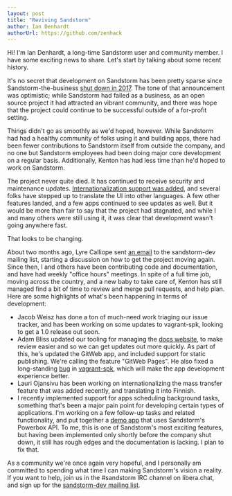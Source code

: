 ```yaml
---
layout: post
title: "Reviving Sandstorm"
author: Ian Denhardt
authorUrl: https://github.com/zenhack
---
```


Hi! I'm Ian Denhardt, a long-time Sandstorm user and community member.
I have some exciting news to share. Let's start by talking about some
recent history.

It's no secret that development on Sandstorm has been pretty sparse
since Sandstorm-the-business [shut down in 2017][1]. The tone of that
announcement was optimistic; while Sandstorm had failed as a business,
as an open source project it had attracted an vibrant community, and
there was hope that the project could continue to be successful outside
of a for-profit setting.

Things didn't go as smoothly as we'd hoped, however. While Sandstorm had
had a healthy community of folks using it and building apps, there had
been fewer contributions to Sandstorm itself from outside the company,
and no one but Sandstorm employees had been doing major core development
on a regular basis. Additionally, Kenton has had less time than he'd
hoped to work on Sandstorm.

The project never quite died. It has continued to receive security and
maintenance updates. [Internationalization support was added][2], and
several folks have stepped up to translate the UI into other languages.
A few other features landed, and a few apps continued to see updates as
well. But it would be more than fair to say that the project had stagnated,
and while I and many others were still using it, it was clear that
development wasn't going anywhere fast.

That looks to be changing.

About two months ago, Lyre Calliope sent [an email][3] to the sandstorm-dev
mailing list, starting a discussion on how to get the project moving again.
Since then, I and others have been contributing code and documentation,
and have had weekly "office hours" meetings. In spite of a full
time job, moving across the country, and a new baby to take care of,
Kenton has still managed find a bit of time to review and merge pull
requests, and help plan. Here are some highlights of what's been happening
in terms of development:

- Jacob Weisz has done a ton of much-need work triaging our issue
  tracker, and has been working on some updates to vagrant-spk,
  looking to get a 1.0 release out soon.
- Adam Bliss updated our tooling for managing the [docs website][5],
  to make review easier and so we can get updates out more quickly.
  As part of this, he's updated the GitWeb app, and included support
  for static publishing. We're calling the feature "GitWeb Pages".
  He also fixed a long-standing [bug][6] in [vagrant-spk][7], which
  will make the app development experience better.
- Lauri Ojansivu has been working on internationalizing the mass
  transfer feature that was added recently, and translating it into
  Finnish.
- I recently implemented support for apps scheduling background tasks,
  something that's been a major pain point for developing certain types
  of applications. I'm working on a few follow-up tasks and related
  functionality, and put together a [demo app][4] that uses
  Sandstorm's Powerbox API. To me, this is one of Sandstorm's most
  exciting features, but having been implemented only shortly before
  the company shut down, it still has rough edges and the documentation
  is lacking. I plan to fix that.

As a community we're once again very hopeful, and I personally am
committed to spending what time I can making Sandstorm's vision a
reality. If you want to help, join us in the #sandstorm IRC channel
on libera.chat, and sign up for the [sandstorm-dev mailing list][8].

[1]: https://sandstorm.org/news/2017-02-06-sandstorm-returning-to-community-roots
[2]: https://sandstorm.org/news/2017-10-28-i18n
[3]: https://groups.google.com/d/msg/sandstorm-dev/cVPH014H2iY/8Em-dPDyBQAJ
[4]: https://github.com/zenhack/hello-sandstorm-oauth
[5]: https://docs.sandstorm.io/
[6]: https://github.com/sandstorm-io/vagrant-spk/issues/213
[7]: https://github.com/sandstorm-io/vagrant-spk/
[8]: https://groups.google.com/forum/#!forum/sandstorm-dev
